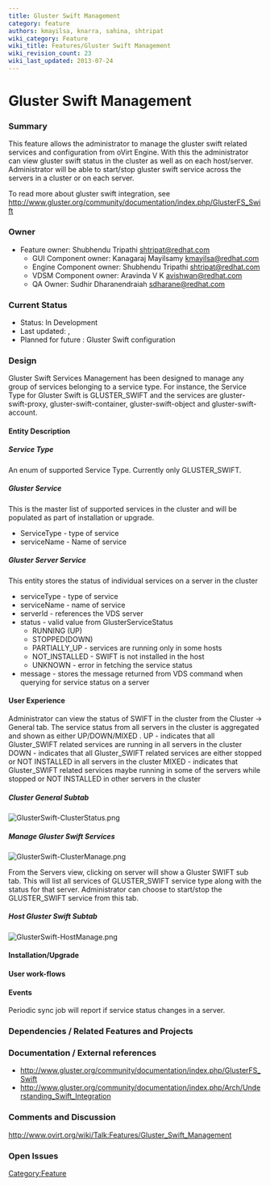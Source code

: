 ```yaml
---
title: Gluster Swift Management
category: feature
authors: kmayilsa, knarra, sahina, shtripat
wiki_category: Feature
wiki_title: Features/Gluster Swift Management
wiki_revision_count: 23
wiki_last_updated: 2013-07-24
---
```


# Gluster Swift Management

### Summary

This feature allows the administrator to manage the gluster swift related services and configuration from oVirt Engine. With this the administrator can view gluster swift status in the cluster as well as on each host/server. Administrator will be able to start/stop gluster swift service across the servers in a cluster or on each server.

To read more about gluster swift integration, see <http://www.gluster.org/community/documentation/index.php/GlusterFS_Swift>

### Owner

*   Feature owner: Shubhendu Tripathi <shtripat@redhat.com>
    -   GUI Component owner: Kanagaraj Mayilsamy <kmayilsa@redhat.com>
    -   Engine Component owner: Shubhendu Tripathi <shtripat@redhat.com>
    -   VDSM Component owner: Aravinda V K <avishwan@redhat.com>
    -   QA Owner: Sudhir Dharanendraiah <sdharane@redhat.com>

### Current Status

*   Status: In Development
*   Last updated: ,
*   Planned for future : Gluster Swift configuration

### Design

Gluster Swift Services Management has been designed to manage any group of services belonging to a service type. For instance, the Service Type for Gluster Swift is GLUSTER_SWIFT and the services are gluster-swift-proxy, gluster-swift-container, gluster-swift-object and gluster-swift-account.

#### Entity Description

##### Service Type

An enum of supported Service Type. Currently only GLUSTER_SWIFT.

##### Gluster Service

This is the master list of supported services in the cluster and will be populated as part of installation or upgrade.

*   ServiceType - type of service
*   serviceName - Name of service

##### Gluster Server Service

This entity stores the status of individual services on a server in the cluster

*   serviceType - type of service
*   serviceName - name of service
*   serverId - references the VDS server
*   status - valid value from GlusterServiceStatus
    -   RUNNING (UP)
    -   STOPPED(DOWN)
    -   PARTIALLY_UP - services are running only in some hosts
    -   NOT_INSTALLED - SWIFT is not installed in the host
    -   UNKNOWN - error in fetching the service status
*   message - stores the message returned from VDS command when querying for service status on a server

#### User Experience

Administrator can view the status of SWIFT in the cluster from the Cluster -> General tab. The service status from all servers in the cluster is aggregated and shown as either UP/DOWN/MIXED . UP - indicates that all Gluster_SWIFT related services are running in all servers in the cluster DOWN - indicates that all Gluster_SWIFT related services are either stopped or NOT INSTALLED in all servers in the cluster MIXED - indicates that Gluster_SWIFT related services maybe running in some of the servers while stopped or NOT INSTALLED in other servers in the cluster

##### Cluster General Subtab

![](GlusterSwift-ClusterStatus.png "GlusterSwift-ClusterStatus.png")

##### Manage Gluster Swift Services

![](GlusterSwift-ClusterManage.png "GlusterSwift-ClusterManage.png")

From the Servers view, clicking on server will show a Gluster SWIFT sub tab. This will list all services of GLUSTER_SWIFT service type along with the status for that server. Administrator can choose to start/stop the GLUSTER_SWIFT service from this tab.

##### Host Gluster Swift Subtab

![](GlusterSwift-HostManage.png "GlusterSwift-HostManage.png")

#### Installation/Upgrade

#### User work-flows

#### Events

Periodic sync job will report if service status changes in a server.

### Dependencies / Related Features and Projects

### Documentation / External references

*   <http://www.gluster.org/community/documentation/index.php/GlusterFS_Swift>
*   <http://www.gluster.org/community/documentation/index.php/Arch/Understanding_Swift_Integration>

### Comments and Discussion

<http://www.ovirt.org/wiki/Talk:Features/Gluster_Swift_Management>

### Open Issues

<Category:Feature>
